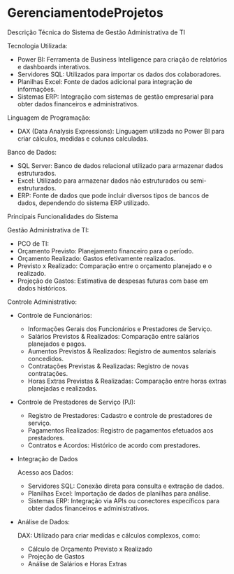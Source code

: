 # GerenciamentodeProjetos

Descrição Técnica do Sistema de Gestão Administrativa de TI

Tecnologia Utilizada:

- Power BI: Ferramenta de Business Intelligence para criação de relatórios e dashboards interativos.
- Servidores SQL: Utilizados para importar os dados dos colaboradores.
- Planilhas Excel: Fonte de dados adicional para integração de informações.
- Sistemas ERP: Integração com sistemas de gestão empresarial para obter dados financeiros e administrativos.

Linguagem de Programação:

- DAX (Data Analysis Expressions): Linguagem utilizada no Power BI para criar cálculos, medidas e colunas calculadas.

Banco de Dados:

- SQL Server: Banco de dados relacional utilizado para armazenar dados estruturados.
- Excel: Utilizado para armazenar dados não estruturados ou semi-estruturados.
- ERP: Fonte de dados que pode incluir diversos tipos de bancos de dados, dependendo do sistema ERP utilizado.

Principais Funcionalidades do Sistema

Gestão Administrativa de TI:

- PCO de TI:
- Orçamento Previsto: Planejamento financeiro para o período.
- Orçamento Realizado: Gastos efetivamente realizados.
- Previsto x Realizado: Comparação entre o orçamento planejado e o realizado.
- Projeção de Gastos: Estimativa de despesas futuras com base em dados históricos.

Controle Administrativo:

- Controle de Funcionários:

  - Informações Gerais dos Funcionários e Prestadores de Serviço.
  - Salários Previstos & Realizados: Comparação entre salários planejados e pagos.
  - Aumentos Previstos & Realizados: Registro de aumentos salariais concedidos.
  - Contratações Previstas & Realizadas: Registro de novas contratações.
  - Horas Extras Previstas & Realizadas: Comparação entre horas extras planejadas e realizadas.

- Controle de Prestadores de Serviço (PJ):

  - Registro de Prestadores: Cadastro e controle de prestadores de serviço.
  - Pagamentos Realizados: Registro de pagamentos efetuados aos prestadores.
  - Contratos e Acordos: Histórico de acordo com prestadores.

- Integração de Dados

  Acesso aos Dados:
  
  - Servidores SQL: Conexão direta para consulta e extração de dados.
  - Planilhas Excel: Importação de dados de planilhas para análise.
  - Sistemas ERP: Integração via APIs ou conectores específicos para obter dados financeiros e administrativos.

- Análise de Dados:

  DAX: Utilizado para criar medidas e cálculos complexos, como:
  - Cálculo de Orçamento Previsto x Realizado
  - Projeção de Gastos
  - Análise de Salários e Horas Extras
